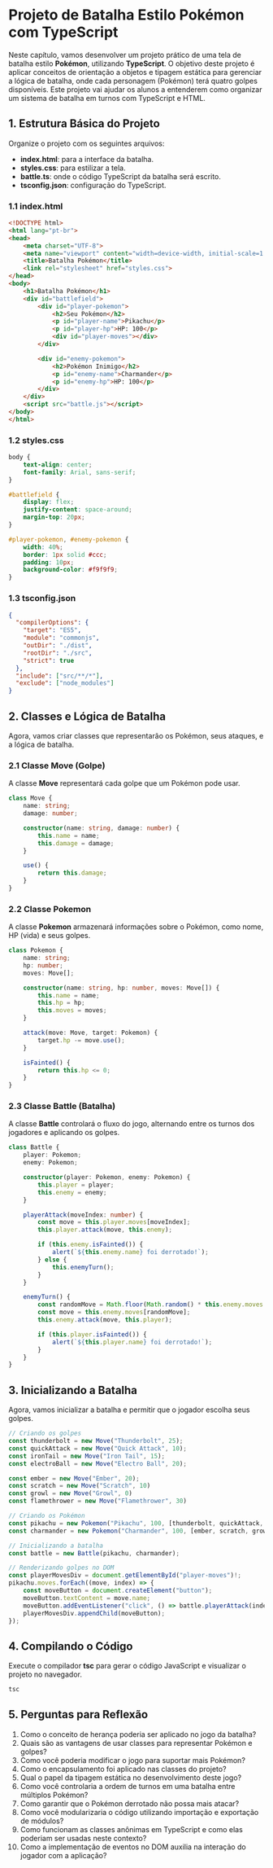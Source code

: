 # Projeto de Batalha Estilo Pokémon com TypeScript

Neste capítulo, vamos desenvolver um projeto prático de uma tela de batalha estilo **Pokémon**, utilizando **TypeScript**. O objetivo deste projeto é aplicar conceitos de orientação a objetos e tipagem estática para gerenciar a lógica de batalha, onde cada personagem (Pokémon) terá quatro golpes disponíveis. Este projeto vai ajudar os alunos a entenderem como organizar um sistema de batalha em turnos com TypeScript e HTML.

## 1. Estrutura Básica do Projeto

Organize o projeto com os seguintes arquivos:

- **index.html**: para a interface da batalha.
- **styles.css**: para estilizar a tela.
- **battle.ts**: onde o código TypeScript da batalha será escrito.
- **tsconfig.json**: configuração do TypeScript.

### 1.1 index.html

```html
<!DOCTYPE html>
<html lang="pt-br">
<head>
    <meta charset="UTF-8">
    <meta name="viewport" content="width=device-width, initial-scale=1.0">
    <title>Batalha Pokémon</title>
    <link rel="stylesheet" href="styles.css">
</head>
<body>
    <h1>Batalha Pokémon</h1>
    <div id="battlefield">
        <div id="player-pokemon">
            <h2>Seu Pokémon</h2>
            <p id="player-name">Pikachu</p>
            <p id="player-hp">HP: 100</p>
            <div id="player-moves"></div>
        </div>

        <div id="enemy-pokemon">
            <h2>Pokémon Inimigo</h2>
            <p id="enemy-name">Charmander</p>
            <p id="enemy-hp">HP: 100</p>
        </div>
    </div>
    <script src="battle.js"></script>
</body>
</html>
```

### 1.2 styles.css

```css
body {
    text-align: center;
    font-family: Arial, sans-serif;
}

#battlefield {
    display: flex;
    justify-content: space-around;
    margin-top: 20px;
}

#player-pokemon, #enemy-pokemon {
    width: 40%;
    border: 1px solid #ccc;
    padding: 10px;
    background-color: #f9f9f9;
}
```

### 1.3 tsconfig.json

```json
{
  "compilerOptions": {
    "target": "ES5",
    "module": "commonjs",
    "outDir": "./dist",
    "rootDir": "./src",
    "strict": true
  },
  "include": ["src/**/*"],
  "exclude": ["node_modules"]
}
```

## 2. Classes e Lógica de Batalha

Agora, vamos criar classes que representarão os Pokémon, seus ataques, e a lógica de batalha.

### 2.1 Classe Move (Golpe)

A classe **Move** representará cada golpe que um Pokémon pode usar.

```typescript
class Move {
    name: string;
    damage: number;

    constructor(name: string, damage: number) {
        this.name = name;
        this.damage = damage;
    }

    use() {
        return this.damage;
    }
}
```

### 2.2 Classe Pokemon

A classe **Pokemon** armazenará informações sobre o Pokémon, como nome, HP (vida) e seus golpes.

```typescript
class Pokemon {
    name: string;
    hp: number;
    moves: Move[];

    constructor(name: string, hp: number, moves: Move[]) {
        this.name = name;
        this.hp = hp;
        this.moves = moves;
    }

    attack(move: Move, target: Pokemon) {
        target.hp -= move.use();
    }

    isFainted() {
        return this.hp <= 0;
    }
}
```

### 2.3 Classe Battle (Batalha)

A classe **Battle** controlará o fluxo do jogo, alternando entre os turnos dos jogadores e aplicando os golpes.

```typescript
class Battle {
    player: Pokemon;
    enemy: Pokemon;

    constructor(player: Pokemon, enemy: Pokemon) {
        this.player = player;
        this.enemy = enemy;
    }

    playerAttack(moveIndex: number) {
        const move = this.player.moves[moveIndex];
        this.player.attack(move, this.enemy);

        if (this.enemy.isFainted()) {
            alert(`${this.enemy.name} foi derrotado!`);
        } else {
            this.enemyTurn();
        }
    }

    enemyTurn() {
        const randomMove = Math.floor(Math.random() * this.enemy.moves.length);
        const move = this.enemy.moves[randomMove];
        this.enemy.attack(move, this.player);

        if (this.player.isFainted()) {
            alert(`${this.player.name} foi derrotado!`);
        }
    }
}
```

## 3. Inicializando a Batalha

Agora, vamos inicializar a batalha e permitir que o jogador escolha seus golpes.

```typescript
// Criando os golpes
const thunderbolt = new Move("Thunderbolt", 25);
const quickAttack = new Move("Quick Attack", 10);
const ironTail = new Move("Iron Tail", 15);
const electroBall = new Move("Electro Ball", 20);

const ember = new Move("Ember", 20);
const scratch = new Move("Scratch", 10)
const growl = new Move("Growl", 0)
const flamethrower = new Move("Flamethrower", 30)

// Criando os Pokémon
const pikachu = new Pokemon("Pikachu", 100, [thunderbolt, quickAttack, ironTail, electroBall]);
const charmander = new Pokemon("Charmander", 100, [ember, scratch, growl, flamethrower]);

// Inicializando a batalha
const battle = new Battle(pikachu, charmander);

// Renderizando golpes no DOM
const playerMovesDiv = document.getElementById("player-moves")!;
pikachu.moves.forEach((move, index) => {
    const moveButton = document.createElement("button");
    moveButton.textContent = move.name;
    moveButton.addEventListener("click", () => battle.playerAttack(index));
    playerMovesDiv.appendChild(moveButton);
});
```

## 4. Compilando o Código

Execute o compilador **tsc** para gerar o código JavaScript e visualizar o projeto no navegador.

```bash
tsc
```

## 5. Perguntas para Reflexão

1. Como o conceito de herança poderia ser aplicado no jogo da batalha?
2. Quais são as vantagens de usar classes para representar Pokémon e golpes?
3. Como você poderia modificar o jogo para suportar mais Pokémon?
4. Como o encapsulamento foi aplicado nas classes do projeto?
5. Qual o papel da tipagem estática no desenvolvimento deste jogo?
6. Como você controlaria a ordem de turnos em uma batalha entre múltiplos Pokémon?
7. Como garantir que o Pokémon derrotado não possa mais atacar?
8. Como você modularizaria o código utilizando importação e exportação de módulos?
9. Como funcionam as classes anônimas em TypeScript e como elas poderiam ser usadas neste contexto?
10. Como a implementação de eventos no DOM auxilia na interação do jogador com a aplicação?

